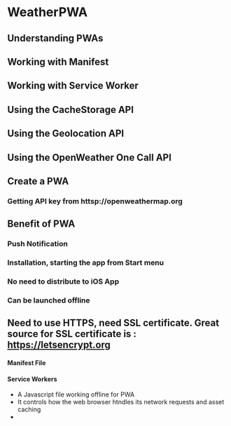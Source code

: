 # WeatherPWA
## Understanding PWAs
## Working with Manifest
## Working with Service Worker
## Using the CacheStorage API
## Using the Geolocation API
## Using the OpenWeather One Call API
## Create a PWA


### Getting API key from httsp://openweathermap.org

## Benefit of PWA
### Push Notification
### Installation, starting the app from Start menu
### No need to distribute to iOS App
### Can be launched offline

## Need to use HTTPS, need SSL certificate. Great source for SSL certificate is : https://letsencrypt.org

#### Manifest File
#### Service Workers
- A Javascript file working offline for PWA
- It controls how the web browser htndles its network requests and asset caching
- 
